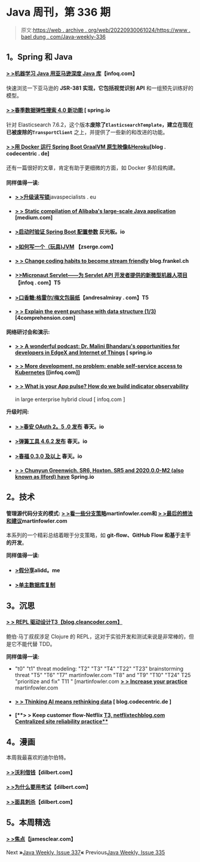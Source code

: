 # Java 周刊，第 336 期

> 原文:[https://web . archive . org/web/20220930061024/https://www . bael dung . com/Java-weekly-336](https://web.archive.org/web/20220930061024/https://www.baeldung.com/java-weekly-336)

## **1。Spring 和 Java**

#### [**> >机器学习 Java 用亚马逊深度 Java 库**](https://web.archive.org/web/20221208143856/https://www.infoq.com/articles/java-machine-learning-djl/)【infoq.com】

快速浏览一下亚马逊的 **JSR-381 实现，它包括视觉识别 API** 和一组预先训练好的模型。

#### [**> >春季数据弹性搜索 4.0 新功能**](https://web.archive.org/web/20221208143856/https://spring.io/blog/2020/05/27/what-s-new-in-spring-data-elasticsearch-4-0) [ spring.io

针对 Elasticsearch 7.6.2，这个版本**废除了`ElasticsearchTemplate`，建立在现在已被废除的`TransportClient`** 之上，并提供了一些新的和改进的功能。

#### [**> >用 Docker 运行 Spring Boot GraalVM 原生映像&Heroku**](https://web.archive.org/web/20221208143856/https://blog.codecentric.de/en/2020/06/spring-boot-graalvm-docker-heroku/)[blog . codecentric . de]

还有一篇很好的文章，肯定有助于更细微的方面，如 Docker 多阶段构建。

#### **同样值得一读:**

*   [**> >升级读写锁**](https://web.archive.org/web/20221208143856/https://www.javaspecialists.eu/archive/Issue279.html)javaspecialists . eu
*   #### [**> > Static compilation of Alibaba's large-scale Java application**](https://web.archive.org/web/20221208143856/https://medium.com/graalvm/static-compilation-of-java-applications-at-alibaba-at-scale-2944163c92e) [medium.com]

*   #### [**>启动时验证 Spring Boot 配置参数**](https://web.archive.org/web/20221208143856/https://reflectoring.io/validate-spring-boot-configuration-parameters-at-startup/) 反光板。io

*   #### [**>如何写一个（玩具)JVM**](https://web.archive.org/web/20221208143856/https://zserge.com/posts/jvm/) 【zserge.com】

*   #### [**> > Change coding habits to become stream friendly**](https://web.archive.org/web/20221208143856/https://blog.frankel.ch/changing-coding-habits-stream-friendly/) blog.frankel.ch

*   #### [**>>Micronaut Servlet——为 Servlet API 开发者提供的新微型机器人项目**](https://web.archive.org/web/20221208143856/https://www.infoq.com/news/2020/05/micronaut-servlet-released/?utm_campaign=infoq_content&utm_source=infoq&utm_medium=feed&utm_term=Java)【infoq . com】T5

*   #### [**>口香糖:格雷尔/梅文包装纸**](https://web.archive.org/web/20221208143856/http://andresalmiray.com/gum-the-gradle-maven-wrapper/)【andresalmiray . com】T5

*   #### [**> > Explain the event purchase with data structure (1/3)**](https://web.archive.org/web/20221208143856/https://4comprehension.com/explaining-event-sourcing-with-data-structures-1-3/) [4comprehension.com]

**网络研讨会和演示:**

*   #### [**> > A wonderful podcast: Dr. Malini Bhandaru's opportunities for developers in EdgeX and Internet of Things**](https://web.archive.org/web/20221208143856/https://spring.io/blog/2020/05/28/a-bootiful-podcast-dr-malini-bhandaru-on-edgex-and-the-opportunities-for-developers-in-the-iot-space) [ spring.io

*   #### [**> > More development, no problem: enable self-service access to Kubernetes**](https://web.archive.org/web/20221208143856/https://www.infoq.com/presentations/tanzu-mission-control/?utm_campaign=infoq_content&utm_source=infoq&utm_medium=feed&utm_term=Java) [[infoq.com]]

*   #### [**> > What is your App pulse? How do we build indicator observability**](https://web.archive.org/web/20221208143856/https://www.infoq.com/presentations/pulse-cf/)

    in large enterprise hybrid cloud [ infoq.com ]

**升级时间:**

*   #### [**> >春安 OAuth 2。5 .0 发布**](https://web.archive.org/web/20221208143856/https://spring.io/blog/2020/05/28/spring-security-oauth-2-5-0-released) 春天。io

*   #### [**>弹簧工具 4.6.2 发布**](https://web.archive.org/web/20221208143856/https://spring.io/blog/2020/05/28/spring-tools-4-6-2-released) 春天。io

*   #### [**>春福 0.3.0 及以上**](https://web.archive.org/web/20221208143856/https://spring.io/blog/2020/05/28/spring-fu-0-3-0-and-beyond) 春天。io

*   #### [**> > Chunyun Greenwich. SR6, Hoxton. SR5 and 2020.0.0-M2 (also known as Ilford) have**](https://web.archive.org/web/20221208143856/https://spring.io/blog/2020/06/01/spring-cloud-greenwich-sr6-hoxton-sr5-and-2020-0-0-m2-aka-ilford-are-available) Spring.io

## **2。技术**

#### **管理源代码分支的模式:** [**> >看一些分支策略**](https://web.archive.org/web/20221208143856/https://martinfowler.com/articles/branching-patterns.html#LookingAtSomeBranchingPolicies)martinfowler.com和 [**> >最后的想法和建议**](https://web.archive.org/web/20221208143856/https://martinfowler.com/articles/branching-patterns.html#FinalThoughtsAndRecommendations)martinfowler.com

本系列的一个精彩总结着眼于分支策略，如 **git-flow、GitHub Flow 和基于主干的开发**。

**同样值得一读:**

*   #### [**>假分享**](https://web.archive.org/web/20221208143856/https://alidg.me/blog/2020/5/1/false-sharing)alidd。me

*   #### [**>单主数据库复制**](https://web.archive.org/web/20221208143856/https://vladmihalcea.com/single-primary-database-replication/)

## **3。沉思**

#### [**> > REPL 驱动设计**T3【blog.cleancoder.com】](https://web.archive.org/web/20221208143856/http://blog.cleancoder.com/uncle-bob/2020/05/27/ReplDrivenDesign.html)

鲍伯·马丁叔叔涉足 Clojure 的 REPL，这对于实验开发和测试来说是非常棒的，但是它不能代替 TDD。

**同样值得一读:**

*   "t0" "t1" threat modeling: "T2" "T3" "T4" "T22" "T23" brainstorming threat "T5" "T6" "T7" martinfowler.com "T8" and "T9" "T10" "T24" T25 "prioritize and fix" T11 " [martinfowler.com [**> > Increase your practice**](https://web.archive.org/web/20221208143856/https://martinfowler.com/articles/agile-threat-modelling.html#GrowYourPractise) martinfowler.com
*   #### [**> > Thinking AI means rethinking data**](https://web.archive.org/web/20221208143856/https://blog.codecentric.de/en/2020/05/thinking-ai-means-re-thinking-data-infrastructure/) [ blog.codecentric.de ]

*   #### [**> > Keep customer flow-Netflix [ T3, netflixtechblog.com Centralized site reliability practice**](https://web.archive.org/web/20221208143856/https://netflixtechblog.com/keeping-customers-streaming-the-centralized-site-reliability-practice-at-netflix-205cc37aa9fb)

## **4。漫画**

本周我最喜欢的迪尔伯特。

#### [**> >沃利借钱**](https://web.archive.org/web/20221208143856/https://dilbert.com/strip/2020-05-28)【dilbert.com】

#### [**> >为什么要用考试**](https://web.archive.org/web/20221208143856/https://dilbert.com/strip/2020-05-30)【dilbert.com】

#### [**> >面具刺杀**](https://web.archive.org/web/20221208143856/https://dilbert.com/strip/2020-06-02)【dilbert.com】

## **5。本周精选**

#### **[> >焦点](https://web.archive.org/web/20221208143856/https://jamesclear.com/focus)**【jamesclear.com】

Next **»**[Java Weekly, Issue 337](/web/20221208143856/https://www.baeldung.com/java-weekly-337)**«** Previous[Java Weekly, Issue 335](/web/20221208143856/https://www.baeldung.com/java-weekly-335)